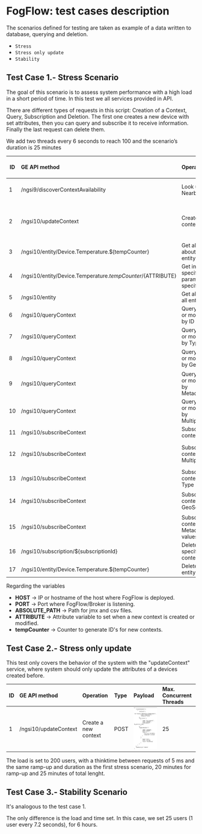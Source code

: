 # FogFlow: test cases description #

The scenarios defined for testing are taken as example of a data written to database, querying and deletion.

- `Stress`
- `Stress only update`
- `Stability` 

## Test Case 1.- Stress Scenario ##

The goal of this scenario is to assess system performance with a high load in a short period of time. In this test we all services provided in API. 

There are different types of requests in this script: Creation of a Context, Query, Subscription and Deletion. The first one creates a new device with set attributes, then you can query and subscribe it to receive information. Finally the last request can delete them.

We add two threads every 6 seconds to reach 100 and the scenario’s duration is 25 minutes

|ID	| GE API method	| Operation	| Type	| Payload	| Max. Concurrent Threads |
|---|:--------------|:----------|:------|:----------|:------------------------|
|1  | /ngsi9/discoverContextAvailability | Look up for Nearby Brokers | POST | ![Look up nearby data](./payloadLookUpForNearby.png) | 25|
|2  | /ngsi10/updateContext  | Create a new context | POST | ![Create new context data](./payloadCreateNewContext.png) | 25|
|3  | /ngsi10/entity/Device.Temperature.${tempCounter} | Get all info about specific entity | GET | None  | 25|
|4  | /ngsi10/entity/Device.Temperature.${tempCounter}/${ATTRIBUTE} | Get info for specific parameter in specific entity | GET | None | 25|
|5  | /ngsi10/entity | Get all info for all entities | GET | None | 25|
|6  | /ngsi10/queryContext | Query for one or more entities by ID | POST | ![Query context by ID](./payloadQueryContextID.png) | 25|
|7  | /ngsi10/queryContext | Query for one or more entities by Type | POST | ![Query context by Type](./payloadQueryContextType.png) | 25|
|8  | /ngsi10/queryContext | Query for one or more entities by GeoScope | POST | ![Query context by Geoscope](./payloadQueryContextGeoscope.png) | 25|
|9  | /ngsi10/queryContext | Query for one or more entities by MetadataValues | POST | ![Query context by Metadata](./payloadQueryContextMetadata.png) | 25|
|10 | /ngsi10/queryContext | Query for one or more entities by MultipleFilters | POST | ![Query context by Multiplefilters](./payloadQueryContextMultiplefilters.png) | 25|
|11 | /ngsi10/subscribeContext | Subscribe context by ID | POST | ![Subscribe context by ID](./payloadSubscribeContextID.png) | 25|
|12 | /ngsi10/subscribeContext | Subscribe context by Multiple filters | POST | ![Subscribe context by Multiplefilters](./payloadSubscribeContextMultiplefilters.png) | 25|
|13 | /ngsi10/subscribeContext | Subscribe context by Type | POST | ![Subscribe context by Type](./payloadSubscribeContextType.png) | 25|
|14 | /ngsi10/subscribeContext | Subscribe context by GeoScope | POST | ![Subscribe context by Geoscope](./payloadSubscribeContextGeoscope.png) |25|
|15 | /ngsi10/subscribeContext | Subscribe context by Metadata values | POST | ![Subscribe context by Metadata](./payloadSubscribeContextMetadata.png) | 25|
|16 | /ngsi10/subscription/${subscriptionId} |  Delete specified context by ID | DELETE | None | 25|
|17 | /ngsi10/entity/Device.Temperature.${tempCounter} | Delete specific entity by ID | DELETE | None | 25|

Regarding the variables

- **HOST** -> IP or hostname of the host where FogFlow is deployed.
- **PORT** -> Port where FogFlow/Broker is listening.
- **ABSOLUTE_PATH** -> Path for jmx and csv files.
- **ATTRIBUTE** -> Attribute variable to set when a new context is created or modified.
- **tempCounter** -> Counter to generate ID's for new contexts.


## Test Case 2.- Stress only update ##

This test only covers the behavior of the system with the "updateContext" service, where system should only update the attributes of a devices created before.


|ID	| GE API method	| Operation	| Type	| Payload	| Max. Concurrent Threads |
|---|:--------------|:----------|:------|:----------|:------------------------|
|1  | /ngsi10/updateContext  | Create a new context | POST | ![Create new context data](./payloadCreateNewContext.png) | 25|

The load is set to 200 users, with a thinktime between requests of 5 ms and the same ramp-up and duration as the first stress scenario, 20 minutes for ramp-up and 25 minutes of total lenght.


## Test Case 3.- Stability Scenario ##

It's analogous to the test case 1.

The only difference is the load and time set. In this case, we set 25 users (1 user every 7.2 seconds), for 6 hours.